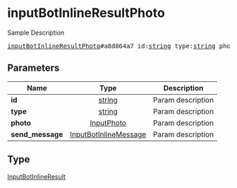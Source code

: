 # inputBotInlineResultPhoto

Sample Description

<pre>
<a href="../constructor/inputBotInlineResultPhoto.md">inputBotInlineResultPhoto</a>#a8d864a7 id:<a href="../type/string.md">string</a> type:<a href="../type/string.md">string</a> photo:<a href="../type/InputPhoto.md">InputPhoto</a> send_message:<a href="../type/InputBotInlineMessage.md">InputBotInlineMessage</a> = <a href="../type/InputBotInlineResult.md">InputBotInlineResult</a>;
</pre>

## Parameters

| Name | Type | Description |
|------|:----:|-------------|
| **id** | [string](../type/string.md) | Param description |
| **type** | [string](../type/string.md) | Param description |
| **photo** | [InputPhoto](../type/InputPhoto.md) | Param description |
| **send_message** | [InputBotInlineMessage](../type/InputBotInlineMessage.md) | Param description |

## Type

[InputBotInlineResult](../type/InputBotInlineResult.md)
